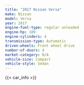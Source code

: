 ```yaml
---
title: "2017 Nissan Versa"
make: Nissan
model: Versa
year: 2017
engine-fuel-type: regular unleaded
engine-hp: 109
engine-cylinders: 4
transmission-type: Automatic
driven-wheels: Front wheel drive
number-of-doors: 4
market-category: N/A
vehicle-size: Compact
vehicle-style: Sedan
---
```


{{< car_info >}}
